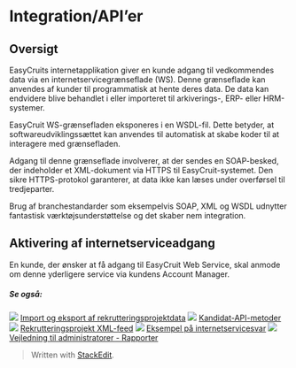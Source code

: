 # Integration/API’er

## Oversigt

EasyCruits internetapplikation giver en kunde adgang til vedkommendes data via en internetservicegrænseflade (WS). Denne grænseflade kan anvendes af kunder til programmatisk at hente deres data. De data kan endvidere blive behandlet i eller importeret til arkiverings-, ERP- eller HRM-systemer.

EasyCruit WS-grænsefladen eksponeres i en WSDL-fil. Dette betyder, at softwareudviklingssættet kan anvendes til automatisk at skabe koder til at interagere med grænsefladen.

Adgang til denne grænseflade involverer, at der sendes en SOAP-besked, der indeholder et XML-dokument via HTTPS til EasyCruit-systemet. Den sikre HTTPS-protokol garanterer, at data ikke kan læses under overførsel til tredjeparter.

Brug af branchestandarder som eksempelvis SOAP, XML og WSDL udnytter fantastisk værktøjsunderstøttelse og det skaber nem integration.

## Aktivering af internetserviceadgang

En kunde, der ønsker at få adgang til EasyCruit Web Service, skal anmode om denne yderligere service via kundens Account Manager.

##### Se også:

![](../Resources/Images/icon-document-link.png)  [Import og eksport af rekrutteringsprojektdata](import_and_export_of_vacancy_data.htm)
![](../Resources/Images/icon-document-link.png)  [Kandidat-API-metoder](candidate_api_methods.htm)
![](../Resources/Images/icon-document-link.png)  [Rekrutteringsprojekt XML-feed](vacancy_xml_feed.htm)
![](../Resources/Images/icon-document-link.png)  [Eksempel på internetservicesvar](example_web_service_response.htm)
![](../Resources/Images/icon-document-link.png)  [Vejledning til administratorer - Rapporter](guide_for_administrators_reports.htm)


> Written with [StackEdit](https://stackedit.io/).
<!--stackedit_data:
eyJoaXN0b3J5IjpbLTM4OTU2NTE2NF19
-->